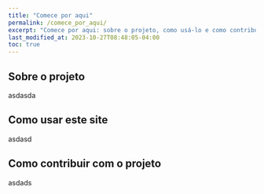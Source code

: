 ```yaml
---
title: "Comece por aqui"
permalink: /comece_por_aqui/
excerpt: "Comece por aqui: sobre o projeto, como usá-lo e como contribuir"
last_modified_at: 2023-10-27T08:48:05-04:00
toc: true
---
```


## Sobre o projeto
asdasda

## Como usar este site
asdasd

## Como contribuir com o projeto
asdads